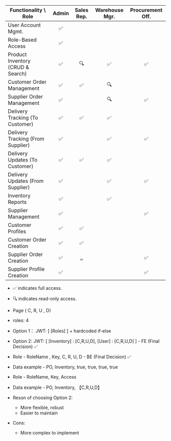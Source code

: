 | Functionality \ Role              | Admin | Sales Rep. | Warehouse Mgr.  | Procurement Off. |
|-----------------------------------|:-----:|:----------:|:---------------:|:----------------:|
| User Account Mgmt.                |   ✅   |            |                 |                  |
| Role-Based Access                 |   ✅   |            |                 |                  |
| Product Inventory (CRUD & Search) |   ✅   |     🔍      |        ✅        |        ✅         |
| Customer Order Management         |   ✅   |     ✅      |       🔍        |                  |
| Supplier Order Management         |   ✅   |            |        🔍         |        ✅         |
| Delivery Tracking (To Customer)   |   ✅   |     ✅      |        ✅        |                  |
| Delivery Tracking (From Supplier) |   ✅   |            |        ✅        |        ✅         |
| Delivery Updates (To Customer)    |   ✅   |     ✅      |        ✅        |                  |
| Delivery Updates (From Supplier)  |   ✅   |            |        ✅        |        ✅         |
| Inventory Reports                 |   ✅   |            |        ✅        |                  |
| Supplier Management               |   ✅   |            |                 |        ✅         |
| Customer Profiles                 |   ✅   |     ✅      |                 |                  |
| Customer Order Creation           |   ✅   |     ✅      |                 |                  |
| Supplier Order Creation           |   ✅   |   [..](..)         |                 |        ✅         |
| Supplier Profile Creation         |   ✅   |            |                 |        ✅         |

- ✅ indicates full access.
- 🔍 indicates read-only access.

- Page ( C, R, U , D)
- roles: 4
- Option 1： JWT: [ [Roles] ] + hardcoded if-else
- Option 2: JWT: [ [Inventory] : [C,R,U,D], [User] : [C,R,U,D] ] - FE (Final Decision) ✅

- Role - RoleName , Key, C, R, U, D - BE (Final Decision) ✅
- Data example - PO, Inventory, true, true, true, true

- Role - RoleName, Key, Access
- Data example - PO, Inventory, 【C,R,U,D】

- Reson of choosing Option 2:
    - More flexible, robust
    - Easier to maintain

- Cons:
    - More complex to implement
